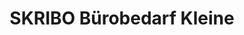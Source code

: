 ---
title: "SKRIBO Bürobedarf Kleine"
url: /barsinghausen/skribo-buerobedarf-kleine/
shop: Schreibwaren
---